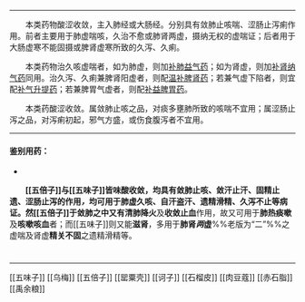 ---
&emsp;&emsp;本类药物酸涩收敛，主入肺经或大肠经。分别具有敛肺止咳喘、涩肠止泻痢作用。前者主要用于肺虚喘咳，久治不愈或肺肾两虚，摄纳无权的虚喘证；后者用于大肠虚寒不能固摄或脾肾虚寒所致的久泻、久痢。

&emsp;&emsp;本类药物治久咳虚喘者，如为肺虚，则加<ins>补肺益气药</ins>；如为肾虚，则加<ins>补肾纳气药</ins>同用。治久泻、久痢兼脾肾阳虚者，则配<ins>温补脾肾药</ins>；若兼气虚下陷者，则宜配<ins>补气升提药</ins>；若兼脾胃气虚者，则配<ins>补益脾胃药</ins>。

&emsp;&emsp;本类药酸涩收敛。属敛肺止咳之品，对痰多壅肺所致的咳喘不宜用；属涩肠止泻之品，对泻痢初起，邪气方盛，或伤食腹泻者不宜用。
___

#### 鉴别用药：
-
&emsp;&emsp;**[[五倍子]]**与**[[五味子]]**皆味酸收敛，均具有敛肺止咳、敛汗止汗、固精止遗、涩肠止泻的作用<dfn>，</dfn>均可用于肺虚久咳、自汗盗汗、遗精滑精、久泻不止等病证。然[[五倍子]]于敛肺之中又有**清肺降火**及**收敛止血**作用，故又可用于**肺热痰嗽**及**咳嗽咳血**者；而[[五味子]]则又能**滋肾**，多用于**肺肾<dfn>两</dfn>虚**%%老版为“二”%%之虚喘及肾虚**精关不固**之遗精滑精等。

#
***
[[五味子]]
[[乌梅]]
[[五倍子]]
[[罂粟壳]]
[[诃子]]
[[石榴皮]]
[[肉豆蔻]]
[[赤石脂]]
[[禹余粮]]